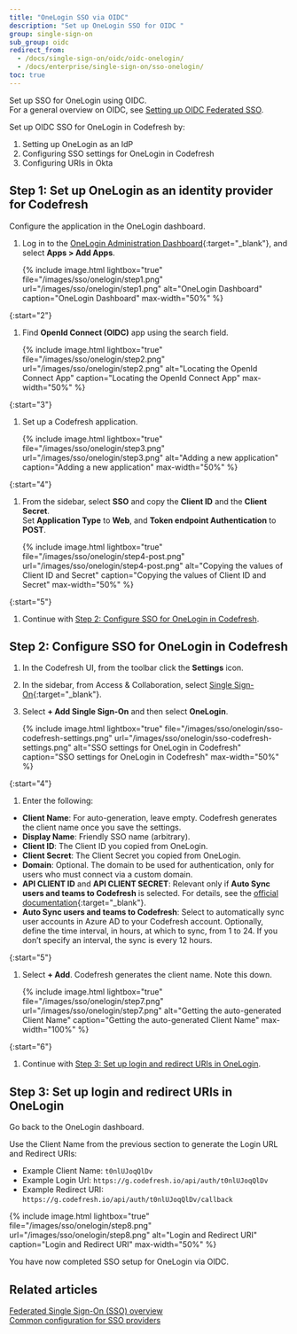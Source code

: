```yaml
---
title: "OneLogin SSO via OIDC"
description: "Set up OneLogin SSO for OIDC "
group: single-sign-on
sub_group: oidc
redirect_from:
  - /docs/single-sign-on/oidc/oidc-onelogin/
  - /docs/enterprise/single-sign-on/sso-onelogin/
toc: true
---
```


Set up SSO for OneLogin using OIDC.  
For a general overview on OIDC, see [Setting up OIDC Federated SSO]({{site.baseurl}}/docs/single-sign-on/oidc).  

Set up OIDC SSO for OneLogin in Codefresh by:
1. Setting up OneLogin as an IdP 
1. Configuring SSO settings for OneLogin in Codefresh
1. Configuring URIs in Okta

## Step 1: Set up OneLogin as an identity provider for Codefresh
Configure the application in the OneLogin dashboard.

1. Log in to the [OneLogin Administration Dashboard](https://www.onelogin.com/){:target="\_blank"}, and select **Apps > Add Apps**.
    
    {% include image.html 
    lightbox="true" 
    file="/images/sso/onelogin/step1.png" 
    url="/images/sso/onelogin/step1.png"
    alt="OneLogin Dashboard"
    caption="OneLogin Dashboard"
    max-width="50%"
    %}
  
{:start="2"}  
1. Find **OpenId Connect (OIDC)** app using the search field.
    
   {% include image.html 
    lightbox="true" 
    file="/images/sso/onelogin/step2.png" 
    url="/images/sso/onelogin/step2.png"
    alt="Locating the OpenId Connect App"
    caption="Locating the OpenId Connect App"
    max-width="50%"
    %}

{:start="3"} 
1. Set up a Codefresh application.
    
    {% include image.html 
    lightbox="true" 
    file="/images/sso/onelogin/step3.png" 
    url="/images/sso/onelogin/step3.png"
    alt="Adding a new application"
    caption="Adding a new application"
    max-width="50%"
    %}

{:start="4"} 
1. From the sidebar, select **SSO** and copy the **Client ID** and the **Client Secret**.  
     Set **Application Type** to **Web**, and **Token endpoint Authentication** to **POST**.
    
    {% include image.html 
    lightbox="true" 
    file="/images/sso/onelogin/step4-post.png" 
    url="/images/sso/onelogin/step4-post.png"
    alt="Copying the values of Client ID and Secret"
    caption="Copying the values of Client ID and Secret"
    max-width="50%"
    %}

{:start="5"} 
1. Continue with [Step 2: Configure SSO for OneLogin in Codefresh](#step-2-configure-sso-for-onelogin-in-codefresh). 

## Step 2: Configure SSO for OneLogin in Codefresh

1. In the Codefresh UI, from the toolbar click the **Settings** icon.
1. In the sidebar, from Access & Collaboration, select [Single Sign-On](https://g.codefresh.io/2.0/account-settings/single-sign-on){:target="\_blank"}.
1. Select **+ Add Single Sign-On** and then select **OneLogin**.  

    {% include image.html 
  lightbox="true" 
  file="/images/sso/onelogin/sso-codefresh-settings.png" 
  url="/images/sso/onelogin/sso-codefresh-settings.png"
  alt="SSO settings for OneLogin in Codefresh"
  caption="SSO settings for OneLogin in Codefresh"
  max-width="50%"
  %}

{:start="4"}
1. Enter the following:
  * **Client Name**: For auto-generation, leave empty. Codefresh generates the client name once you save the settings.
  * **Display Name**: Friendly SSO name (arbitrary).  
  * **Client ID**: The Client ID you copied from OneLogin.
  * **Client Secret**: The Client Secret you copied from OneLogin.
  * **Domain**: Optional. The domain to be used for authentication, only for users who must connect via a custom domain.
  * **API CLIENT ID** and **API CLIENT SECRET**: Relevant only if **Auto Sync users and teams to Codefresh** is selected. For details, see the [official documentation](https://developers.onelogin.com/api-docs/1/getting-started/working-with-api-credentials){:target="\_blank"}.
  * **Auto Sync users and teams to Codefresh**: Select to automatically sync user accounts in Azure AD to your Codefresh account. Optionally, define the time interval, in hours, at which to sync, from 1 to 24. If you don’t specify an interval, the sync is every 12 hours.

{:start="5"}
1. Select **+ Add**. Codefresh generates the client name.  Note this down.
  
   {% include image.html 
  lightbox="true" 
  file="/images/sso/onelogin/step7.png" 
  url="/images/sso/onelogin/step7.png"
  alt="Getting the auto-generated Client Name"
  caption="Getting the auto-generated Client Name"
  max-width="100%"
  %}

{:start="6"}
1. Continue with [Step 3: Set up login and redirect URIs in OneLogin](#step-3-set-up-login-and-redirect-uris-in-onelogin).

## Step 3: Set up login and redirect URIs in OneLogin

Go back to the OneLogin dashboard.

Use the Client Name from the previous section to generate the Login URL and Redirect URIs:

* Example Client Name: `t0nlUJoqQlDv`
* Example Login Url: `https://g.codefresh.io/api/auth/t0nlUJoqQlDv`
* Example Redirect URI: `https://g.codefresh.io/api/auth/t0nlUJoqQlDv/callback`

{% include image.html 
lightbox="true" 
file="/images/sso/onelogin/step8.png" 
url="/images/sso/onelogin/step8.png"
alt="Login and Redirect URI"
caption="Login and Redirect URI"
max-width="50%"
%}

You have now completed SSO setup for OneLogin via OIDC. 

## Related articles
[Federated Single Sign-On (SSO) overview]({{site.baseurl}}/docs/single-sign-on/)  
[Common configuration for SSO providers]({{site.baseurl}}/docs/single-sign-on/team-sync)  